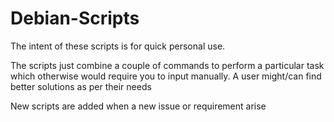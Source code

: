 # Debian-Scripts
The intent of these scripts is for quick personal use. 

The scripts just combine a couple of commands to perform a particular task which otherwise would require you to input manually. A user might/can find better solutions as per their needs

New scripts are added when a new issue or requirement arise
